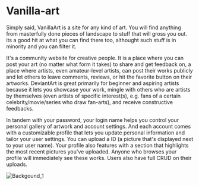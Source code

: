 # Vanilla-art

Simply said, VanillaArt is a site for any kind of art. You will find anything from masterfully done pieces of landscape 
to stuff that will gross you out. its a good hit at what you can find there too, althought such stuff is in minority and you can filter it.

It's a community website for creative people. It is a place where you can post your art
 (no matter what form it takes) to share and get feedback on, a place where artists, even amateur-level artists, can post their works publicly and let others
 to leave comments, reviews, or hit the favorite button on their artworks. DeviantArt is great primarily for
 beginner and aspiring artists because it lets you showcase your work, mingle with others who are artists by 
themselves (even artists of specific interest(s), e.g. fans of a certain celebrity/movie/series who draw fan-arts),
 and receive constructive feedbacks.

In tandem with your password, your login name helps you control your personal gallery of artwork and account settings. And each account 
comes with a customizable profile that lets you update personal information and tailor your user settings. You can upload a ID 
(a picture that's displayed next to your user name). Your profile also features with a section that highlights the most 
recent pictures you've uploaded. Anyone who browses your profile will immediately see these works. Users also have full CRUD on their uploads.


![Backgound_1](https://user-images.githubusercontent.com/80912240/130134198-81dba0d4-1811-4277-9d13-40d15d328dd0.jpg)

